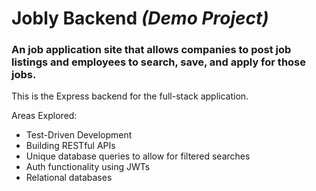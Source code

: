 # Jobly Backend *(Demo Project)*

### An job application site that allows companies to post job listings and employees to search, save, and apply for those jobs.

This is the Express backend for the full-stack application.

Areas Explored:
* Test-Driven Development
* Building RESTful APIs
* Unique database queries to allow for filtered searches
* Auth functionality using JWTs
* Relational databases
